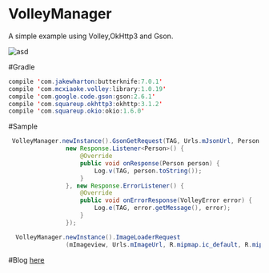 # VolleyManager
A simple example using Volley,OkHttp3 and Gson.

![asd](https://github.com/ALLENnan/VolleyManager/blob/master/screenshot/screenshot.jpg)

#Gradle
```java
compile 'com.jakewharton:butterknife:7.0.1'
compile 'com.mcxiaoke.volley:library:1.0.19'
compile 'com.google.code.gson:gson:2.6.1'
compile 'com.squareup.okhttp3:okhttp:3.1.2'
compile 'com.squareup.okio:okio:1.6.0'
```
#Sample
```java
 VolleyManager.newInstance().GsonGetRequest(TAG, Urls.mJsonUrl, Person.class,
                new Response.Listener<Person>() {
                    @Override
                    public void onResponse(Person person) {
                        Log.v(TAG, person.toString());
                    }
                }, new Response.ErrorListener() {
                    @Override
                    public void onErrorResponse(VolleyError error) {
                        Log.e(TAG, error.getMessage(), error);
                    }
                });
```
```java
  VolleyManager.newInstance().ImageLoaderRequest
                (mImageview, Urls.mImageUrl, R.mipmap.ic_default, R.mipmap.ic_error);
```
#Blog
[here](http://allenlin.leanote.com/post/volleyokhttpgson)
